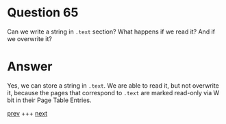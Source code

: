 
# Question 65


Can we write a string in `.text` section? What happens if we read it?
And if we overwrite it?


# Answer



Yes, we can store a string in `.text`. We are able to read it, but not 
overwrite it, because the pages that correspond to `.text` are marked read-only
via W bit in their Page Table Entries.


[prev](064.md) +++ [next](066.md)
